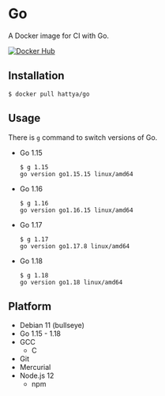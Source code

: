 # Go

A Docker image for CI with Go.

[![Docker Hub](https://img.shields.io/docker/cloud/build/hattya/go)](https://hub.docker.com/r/hattya/go)


## Installation

```console
$ docker pull hattya/go
```


## Usage

There is `g` command to switch versions of Go.

- Go 1.15
  ```console
  $ g 1.15
  go version go1.15.15 linux/amd64
  ```

- Go 1.16
  ```console
  $ g 1.16
  go version go1.16.15 linux/amd64
  ```

- Go 1.17
  ```console
  $ g 1.17
  go version go1.17.8 linux/amd64
  ```

- Go 1.18
  ```console
  $ g 1.18
  go version go1.18 linux/amd64
  ```


## Platform

- Debian 11 (bullseye)
- Go 1.15 - 1.18
- GCC
  - C
- Git
- Mercurial
- Node.js 12
  - npm
